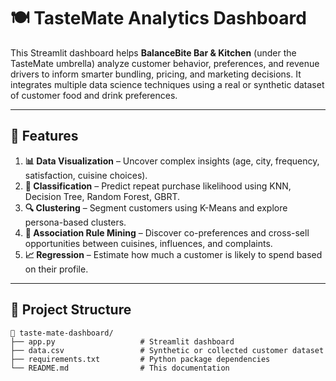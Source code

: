 # 🍽️ TasteMate Analytics Dashboard

This Streamlit dashboard helps **BalanceBite Bar & Kitchen** (under the TasteMate umbrella) analyze customer behavior, preferences, and revenue drivers to inform smarter bundling, pricing, and marketing decisions. It integrates multiple data science techniques using a real or synthetic dataset of customer food and drink preferences.

---

## 🚀 Features

1. **📊 Data Visualization** – Uncover complex insights (age, city, frequency, satisfaction, cuisine choices).
2. **🤖 Classification** – Predict repeat purchase likelihood using KNN, Decision Tree, Random Forest, GBRT.
3. **🔍 Clustering** – Segment customers using K-Means and explore persona-based clusters.
4. **🔗 Association Rule Mining** – Discover co-preferences and cross-sell opportunities between cuisines, influences, and complaints.
5. **📈 Regression** – Estimate how much a customer is likely to spend based on their profile.

---

## 📂 Project Structure

```plaintext
📁 taste-mate-dashboard/
├── app.py                   # Streamlit dashboard
├── data.csv                 # Synthetic or collected customer dataset
├── requirements.txt         # Python package dependencies
└── README.md                # This documentation

